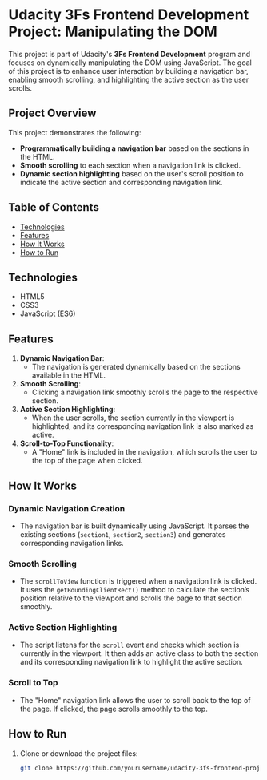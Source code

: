 # Udacity 3Fs Frontend Development Project: Manipulating the DOM

This project is part of Udacity's **3Fs Frontend Development** program and focuses on dynamically manipulating the DOM using JavaScript. The goal of this project is to enhance user interaction by building a navigation bar, enabling smooth scrolling, and highlighting the active section as the user scrolls.

## Project Overview

This project demonstrates the following:

- **Programmatically building a navigation bar** based on the sections in the HTML.
- **Smooth scrolling** to each section when a navigation link is clicked.
- **Dynamic section highlighting** based on the user's scroll position to indicate the active section and corresponding navigation link.

## Table of Contents

- [Technologies](#technologies)
- [Features](#features)
- [How It Works](#how-it-works)
- [How to Run](#how-to-run)

## Technologies

- HTML5
- CSS3
- JavaScript (ES6)

## Features

1. **Dynamic Navigation Bar**:
   - The navigation is generated dynamically based on the sections available in the HTML.
2. **Smooth Scrolling**:
   - Clicking a navigation link smoothly scrolls the page to the respective section.
3. **Active Section Highlighting**:
   - When the user scrolls, the section currently in the viewport is highlighted, and its corresponding navigation link is also marked as active.
4. **Scroll-to-Top Functionality**:
   - A "Home" link is included in the navigation, which scrolls the user to the top of the page when clicked.

## How It Works

### Dynamic Navigation Creation

- The navigation bar is built dynamically using JavaScript. It parses the existing sections (`section1`, `section2`, `section3`) and generates corresponding navigation links.

### Smooth Scrolling

- The `scrollToView` function is triggered when a navigation link is clicked. It uses the `getBoundingClientRect()` method to calculate the section’s position relative to the viewport and scrolls the page to that section smoothly.

### Active Section Highlighting

- The script listens for the `scroll` event and checks which section is currently in the viewport. It then adds an active class to both the section and its corresponding navigation link to highlight the active section.

### Scroll to Top

- The "Home" navigation link allows the user to scroll back to the top of the page. If clicked, the page scrolls smoothly to the top.

## How to Run

1. Clone or download the project files:
   ```bash
   git clone https://github.com/yourusername/udacity-3fs-frontend-project.git
   ```
